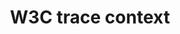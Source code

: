 ---
title: "W3C trace context"
linkTitle: "W3C trace context"
weight: 1000
description: Background and scenarios for using W3C tracing with Dapr
type: docs
---